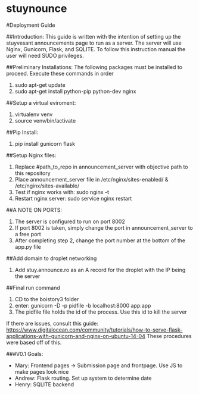 # stuynounce

#Deployment Guide

##Introduction:
This guide is written with the intention of setting up the stuyvesant announcements page to run as a server. 
The server will use Nginx, Gunicorn, Flask, and SQLITE.
To follow this instruction manual the user will need SUDO privileges. 

##Preliminary Installations:
The following packages must be installed to proceed. Execute these commands in order
1. sudo apt-get update
2. sudo apt-get install python-pip python-dev nginx

##Setup a virtual eviroment:
1. virtualenv venv
2. source venv/bin/activate

##Pip Install:
1. pip install gunicorn flask

##Setup Nginx files:
1. Replace #path_to_repo in announcement_server with objective path to this repository
2. Place announcement_server file in /etc/nginx/sites-enabled/ & /etc/nginx/sites-available/
3. Test if nginx works with: sudo nginx -t
4. Restart nginx server: sudo service nginx restart

##A NOTE ON PORTS:
1. The server is configured to run on port 8002
2. If port 8002 is taken, simply change the port in announcement_server to a free port
3. After completing step 2, change the port number at the bottom of the app.py file

##Add domain to droplet networking
1. Add stuy.announce.ro as an A record for the droplet with the IP being the server

##Final run command
1. CD to the boistory3 folder
2. enter: gunicorn -D -p pidfile -b localhost:8000 app:app
3. The pidfile file holds the id of the process. Use this id to kill the server

If there are issues, consult this guide: 
https://www.digitalocean.com/community/tutorials/how-to-serve-flask-applications-with-gunicorn-and-nginx-on-ubuntu-14-04
These procedures were based off of this.

###V0.1 Goals:
  * Mary: Frontend pages -> Submission page and frontpage. Use JS to make pages look nice 
  * Andrew: Flask routing. Set up system to determine date
  * Henry: SQLITE backend
